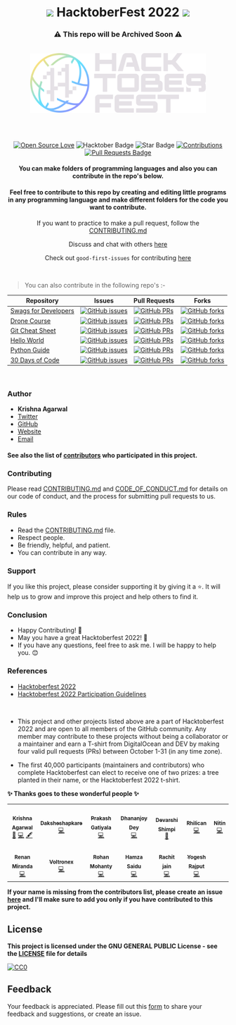 <h1 align="center"> <img src= "https://octodex.github.com/images/original.png" width= "40" /> HacktoberFest 2022 <img src= "https://octodex.github.com/images/original.png" width= "40" /> </h1>



<div align="center">

<h3> ⚠ This repo will be Archived Soon ⚠ </h3>

<br>

<img src= "Assets/Hfest-Logo-2-Color-Manga.png" width= "400"/>

<br> <br>

[![Open Source Love](https://firstcontributions.github.io/open-source-badges/badges/open-source-v1/open-source.svg)](https://github.com/MrKrishnaAgarwal/Hacktoberfest2022)
<img src="https://img.shields.io/badge/HacktoberFest-2022-blueviolet" alt="Hacktober Badge"/>
<img src="https://img.shields.io/static/v1?label=%E2%AD%90&message=If%20Useful&style=style=flat&color=BC4E99" alt="Star Badge"/>
<a href="https://github.com/MrKrishnaAgarwal" ><img src="https://img.shields.io/badge/Contributions-welcome-green.svg?style=flat&logo=github" alt="Contributions" /></a>
<a href="https://github.com/MrKrishnaAgarwal/hacktoberfest2022/pulls"><img src="https://img.shields.io/github/issues-pr/MrKrishnaAgarwal/hacktoberfest2022" alt="Pull Requests Badge"/></a>

<h4> You can make folders of programming languages and also you can contribute in the repo's below.</h4>

<h4> Feel free to contribute to this repo by creating and editing little programs in any programming language and make different folders for the code you want to contribute. </h4>

If you want to practice to make a pull request, follow the [CONTRIBUTING.md](/CONTRIBUTING.md)

Discuss and chat with others [here](https://github.com/MrKrishnaAgarwal/Hacktoberfest2022/discussions/6)

Check out `good-first-issues` for contributing [here](https://github.com/MrKrishnaAgarwal/Hacktoberfest2022/issues?q=is%3Aopen+is%3Aissue+label%3A%22good+first+issue%22)
</div>

<br>

> You can also contribute in the following repo's :-

| Repository  | Issues  | Pull Requests  | Forks |
|---|---|---|---|
| [Swags for Developers](https://github.com/MrKrishnaAgarwal/Swags-for-Developers) | [![GitHub issues](https://img.shields.io/github/issues/MrKrishnaAgarwal/Swags-for-Developers?color=pink&logo=github)](https://github.com/MrKrishnaAgarwal/Swags-for-Developers/issues)  | [![GitHub PRs](https://img.shields.io/github/issues-pr/MrKrishnaAgarwal/Swags-for-Developers?style=social&logo=github)](https://github.com/MrKrishnaAgarwal/Swags-for-Developers/pulls)  | [![GitHub forks](https://img.shields.io/github/forks/MrKrishnaAgarwal/Swags-for-Developers?logo=git)](https://github.com/MrKrishnaAgarwal/Swags-for-Developers/network/members) |
| [Drone Course](https://github.com/MrKrishnaAgarwal/Drone-Course) | [![GitHub issues](https://img.shields.io/github/issues/MrKrishnaAgarwal/Drone-Course?color=pink&logo=github)](https://github.com/MrKrishnaAgarwal/Drone-Course/issues)  | [![GitHub PRs](https://img.shields.io/github/issues-pr/MrKrishnaAgarwal/Drone-Course?style=social&logo=github)](https://github.com/MrKrishnaAgarwal/Drone-Course/pulls)  | [![GitHub forks](https://img.shields.io/github/forks/MrKrishnaAgarwal/Drone-Course?logo=git)](https://github.com/MrKrishnaAgarwal/Drone-Course/network/members) |
| [Git Cheat Sheet](https://github.com/MrKrishnaAgarwal/Git-CheatSheet) | [![GitHub issues](https://img.shields.io/github/issues/MrKrishnaAgarwal/Git-CheatSheet?color=pink&logo=github)](https://github.com/MrKrishnaAgarwal/Git-CheatSheet/issues)  | [![GitHub PRs](https://img.shields.io/github/issues-pr/MrKrishnaAgarwal/Git-CheatSheet?style=social&logo=github)](https://github.com/MrKrishnaAgarwal/Git-CheatSheet/pulls)  | [![GitHub forks](https://img.shields.io/github/forks/MrKrishnaAgarwal/Git-CheatSheet?logo=git)](https://github.com/MrKrishnaAgarwal/Git-CheatSheet/network/members) |  
| [Hello World](https://github.com/MrKrishnaAgarwal/Hello-World) | [![GitHub issues](https://img.shields.io/github/issues/MrKrishnaAgarwal/Hello-World?color=pink&logo=github)](https://github.com/MrKrishnaAgarwal/Hello-World/issues)  | [![GitHub PRs](https://img.shields.io/github/issues-pr/MrKrishnaAgarwal/Hello-World?style=social&logo=github)](https://github.com/MrKrishnaAgarwal/Hello-World/pulls)  | [![GitHub forks](https://img.shields.io/github/forks/MrKrishnaAgarwal/Hello-World?logo=git)](https://github.com/MrKrishnaAgarwal/Hello-World/network/members) |
| [Python Guide](https://github.com/MrKrishnaAgarwal/Python-Guide) | [![GitHub issues](https://img.shields.io/github/issues/MrKrishnaAgarwal/Python-Guide?color=pink&logo=github)](https://github.com/MrKrishnaAgarwal/Python-Guide/issues)  | [![GitHub PRs](https://img.shields.io/github/issues-pr/MrKrishnaAgarwal/Python-Guide?style=social&logo=github)](https://github.com/MrKrishnaAgarwal/Python-Guide/pulls)  | [![GitHub forks](https://img.shields.io/github/forks/MrKrishnaAgarwal/Python-Guide?logo=git)](https://github.com/MrKrishnaAgarwal/Python-Guide/network/members) |
| [30 Days of Code](https://github.com/MrKrishnaAgarwal/30DaysOfCode) | [![GitHub issues](https://img.shields.io/github/issues/MrKrishnaAgarwal/30DaysOfCode?color=pink&logo=github)](https://github.com/MrKrishnaAgarwal/30DaysOfCode/issues)  | [![GitHub PRs](https://img.shields.io/github/issues-pr/MrKrishnaAgarwal/30DaysOfCode?style=social&logo=github)](https://github.com/MrKrishnaAgarwal/30DaysOfCode/pulls)  | [![GitHub forks](https://img.shields.io/github/forks/MrKrishnaAgarwal/30DaysOfCode?logo=git)](https://github.com/MrKrishnaAgarwal/30DaysOfCode/network/members) |
<br>

### Author

* **Krishna Agarwal**
* [Twitter](https://twitter.com/DMKrishnaA)
* [GitHub](https://github.com/mrkrishnaagarwal)
* [Website](https://mrkrishnaagarwal.github.io/)
* [Email](mailto:dmkrishna.agarwal@gmail.com)

<h4> See also the list of <a href="https://github.com/MrKrishnaAgarwal/Hacktoberfest2022/graphs/contributors">contributors</a> who participated in this project. </h4>

### Contributing

Please read [CONTRIBUTING.md](/CONTRIBUTING.md) and [CODE_OF_CONDUCT.md](/CODE_OF_CONDUCT.md) for details on our code of conduct, and the process for submitting pull requests to us.

### Rules

* Read the [CONTRIBUTING.md](/CONTRIBUTING.md) file.
* Respect people.
* Be friendly, helpful, and patient.
* You can contribute in any way.

### Support

If you like this project, please consider supporting it by giving it a ⭐️. It will help us to grow and improve this project and help others to find it.

### Conclusion

- Happy Contributing! 🎉 
- May you have a great Hacktoberfest 2022! 🎉
- If you have any questions, feel free to ask me. I will be happy to help you. 😊

### References

- [Hacktoberfest 2022](https://hacktoberfest.digitalocean.com)
- [Hacktoberfest 2022 Participation Guidelines](https://hacktoberfest.com/participation)

<br>

- This project and other projects listed above are a part of Hacktoberfest 2022 and are open to all members of the GitHub community. Any member may contribute to these projects without being a collaborator or a maintainer and earn a T-shirt from DigitalOcean and DEV by making four valid pull requests (PRs) between October 1-31 (in any time zone).

- The first 40,000 participants (maintainers and contributors) who complete Hacktoberfest can elect to receive one of two prizes: a tree planted in their name, or the Hacktoberfest 2022 t-shirt.

**✨ Thanks goes to these wonderful people ✨**

<!-- ALL-CONTRIBUTORS-LIST:START - Do not remove or modify this section -->
<!-- prettier-ignore-start -->
<!-- markdownlint-disable -->
<table>
  <tbody>
    <tr>
      <td align="center"><a href="https://github.com/MrKrishnaAgarwal"><img src="https://avatars.githubusercontent.com/u/100597998?v=4?s=100" width="100px;" alt=""/><br /><sub><b>Krishna Agarwal</b></sub></a><br /><a href="#maintenance-MrKrishnaAgarwal" title="Maintenance">🚧</a> <a href="https://github.com/MrKrishnaAgarwal/Hacktoberfest2022/commits?author=MrKrishnaAgarwal" title="Code">💻</a> <a href="#content-MrKrishnaAgarwal" title="Content">🖋</a></td>
      <td align="center"><a href="https://github.com/Daksheshapkare"><img src="https://avatars.githubusercontent.com/u/113005270?v=4?s=100" width="100px;" alt=""/><br /><sub><b>Daksheshapkare</b></sub></a><br /><a href="https://github.com/MrKrishnaAgarwal/Hacktoberfest2022/commits?author=Daksheshapkare" title="Code">💻</a></td>
      <td align="center"><a href="https://github.com/PrakashGatiyala"><img src="https://avatars.githubusercontent.com/u/34413515?v=4?s=100" width="100px;" alt=""/><br /><sub><b>Prakash Gatiyala</b></sub></a><br /><a href="https://github.com/MrKrishnaAgarwal/Hacktoberfest2022/commits?author=PrakashGatiyala" title="Code">💻</a></td>
      <td align="center"><a href="https://dhananjoy-dey.netlify.app/"><img src="https://avatars.githubusercontent.com/u/84634405?v=4?s=100" width="100px;" alt=""/><br /><sub><b>Dhananjoy Dey</b></sub></a><br /><a href="https://github.com/MrKrishnaAgarwal/Hacktoberfest2022/commits?author=sceary-expert" title="Code">💻</a></td>
      <td align="center"><a href="https://stonecss.com/"><img src="https://avatars.githubusercontent.com/u/43378923?v=4?s=100" width="100px;" alt=""/><br /><sub><b>Devarshi Shimpi</b></sub></a><br /><a href="#maintenance-devarshishimpi" title="Maintenance">🚧</a></td>
      <td align="center"><a href="https://github.com/Rhilican"><img src="https://avatars.githubusercontent.com/u/56786964?v=4?s=100" width="100px;" alt=""/><br /><sub><b>Rhilican</b></sub></a><br /><a href="https://github.com/MrKrishnaAgarwal/Hacktoberfest2022/commits?author=Rhilican" title="Code">💻</a></td>
      <td align="center"><a href="https://youtube.com/channel/UCIu4_rmTqqH6W9Gg86Vel8Q"><img src="https://avatars.githubusercontent.com/u/91310284?v=4?s=100" width="100px;" alt=""/><br /><sub><b>Nitin</b></sub></a><br /><a href="https://github.com/MrKrishnaAgarwal/Hacktoberfest2022/commits?author=nitin-pandita" title="Code">💻</a></td>
    </tr>
    <tr>
      <td align="center"><a href="https://github.com/renanlmiranda"><img src="https://avatars.githubusercontent.com/u/29776981?v=4?s=100" width="100px;" alt=""/><br /><sub><b>Renan Miranda</b></sub></a><br /><a href="https://github.com/MrKrishnaAgarwal/Hacktoberfest2022/commits?author=renanlmiranda" title="Code">💻</a></td>
      <td align="center"><a href="https://github.com/GitSatishGarg"><img src="https://avatars.githubusercontent.com/u/71393132?v=4?s=100" width="100px;" alt=""/><br /><sub><b>Voltronex</b></sub></a><br /><a href="https://github.com/MrKrishnaAgarwal/Hacktoberfest2022/commits?author=GitSatishGarg" title="Code">💻</a></td>
      <td align="center"><a href="https://www.linkedin.com/in/rohan-mohanty-325927202"><img src="https://avatars.githubusercontent.com/u/100196185?v=4?s=100" width="100px;" alt=""/><br /><sub><b>Rohan Mohanty</b></sub></a><br /><a href="https://github.com/MrKrishnaAgarwal/Hacktoberfest2022/commits?author=mohantyrohan3" title="Code">💻</a></td>
      <td align="center"><a href="https://github.com/Cyberguru1"><img src="https://avatars.githubusercontent.com/u/107911619?v=4?s=100" width="100px;" alt=""/><br /><sub><b>Hamza Saidu</b></sub></a><br /><a href="https://github.com/MrKrishnaAgarwal/Hacktoberfest2022/commits?author=Cyberguru1" title="Code">💻</a></td>
      <td align="center"><a href="https://github.com/eastmest"><img src="https://avatars.githubusercontent.com/u/67630180?v=4?s=100" width="100px;" alt=""/><br /><sub><b>Rachit jain</b></sub></a><br /><a href="https://github.com/MrKrishnaAgarwal/Hacktoberfest2022/commits?author=eastmest" title="Code">💻</a></td>
      <td align="center"><a href="https://github.com/yogeshrajput335"><img src="https://avatars.githubusercontent.com/u/28927308?v=4?s=100" width="100px;" alt=""/><br /><sub><b>Yogesh Rajput</b></sub></a><br /><a href="https://github.com/MrKrishnaAgarwal/Hacktoberfest2022/commits?author=yogeshrajput335" title="Code">💻</a></td>
    </tr>
  </tbody>
</table>

<!-- markdownlint-restore -->
<!-- prettier-ignore-end -->

<!-- ALL-CONTRIBUTORS-LIST:END -->

 **If your name is missing from the contributors list, please create an issue [here](https://github.com/MrKrishnaAgarwal/Hacktoberfest2022/issues/new?assignees=MrKrishnaAgarwal&labels=contributor&template=contributor.yml&title=Add+%5Bname%5D+as+a+contributor) and I'll make sure to add you only if you have contributed to this project.**

## License

**This project is licensed under the GNU GENERAL PUBLIC License - see the [LICENSE](/LICENSE) file for details**

[![CC0](https://licensebuttons.net/p/zero/1.0/88x31.png)](https://creativecommons.org/publicdomain/zero/1.0)

## Feedback

Your feedback is appreciated. Please fill out this [form](https://ap6os32b27j.typeform.com/to/UUsVHrTC) to share your feedback and suggestions, or create an issue.
